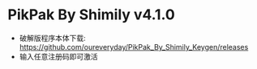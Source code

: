 # PikPak By Shimily v4.1.0

* 破解版程序本体下载: https://github.com/oureveryday/PikPak_By_Shimily_Keygen/releases
* 输入任意注册码即可激活
